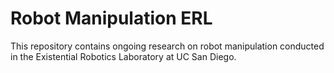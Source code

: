 # Robot Manipulation ERL    

This repository contains ongoing research on robot manipulation conducted in the Existential Robotics Laboratory at UC San Diego.